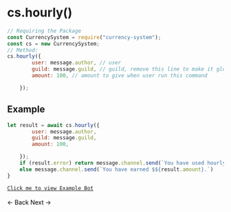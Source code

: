 # cs.hourly()
```js
// Requiring the Package
const CurrencySystem = require("currency-system");
const cs = new CurrencySystem;
// Method:
cs.hourly({
        user: message.author, // user
        guild: message.guild, // guild, remove this line to make it global
        amount: 100, // amount to give when user run this command

    });
```
## Example
```js
let result = await cs.hourly({
        user: message.author,
        guild: message.guild,
        amount: 100,

    });
    if (result.error) return message.channel.send(`You have used hourly recently Try again in ${result.time}`);
    else message.channel.send(`You have earned $${result.amount}.`)
}
```
[`Click me to view Example Bot`](https://github.com/BIntelligent/currency-system/tree/main/ExampleBot) <br><br>
<a href="https://bintelligent.github.io/currency-system/examples/gloablLeaderboard" class="button"><- Back</a>
<a href="https://bintelligent.github.io/currency-system/examples/quaterly" class="button">Next -></a> <br><br><br>
<style>
.button {
    -webkit-appearance: button;
    -moz-appearance: button;
    appearance: button;
    text-align: center;
    text-decoration: none;
    color: initial;
}
 </style>
